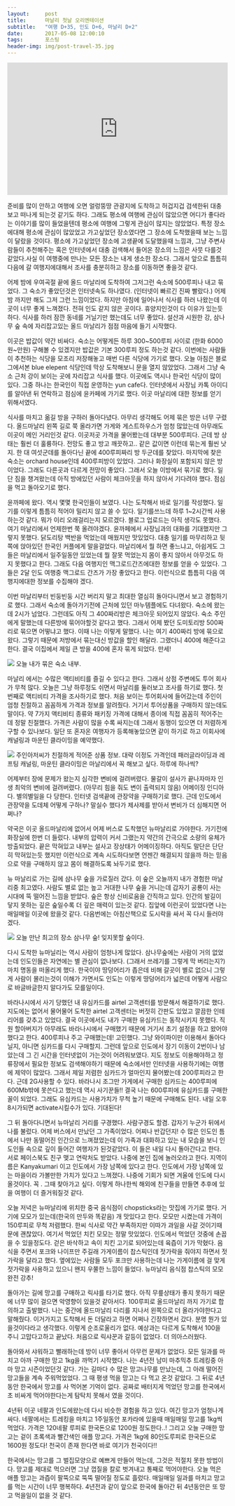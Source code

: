 ```yaml
---          
layout:	    post          
title: 	    마날리 첫날 오리엔테이션
subtitle:   "여행 D+35, 인도 D+6, 마날리 D+2"          
date:       2017-05-08 12:00:10   
tags:       포스팅          
header-img: img/post-travel-35.jpg
---          
```


<center>
<style>
	.google-maps {
		position: relative;
		padding-bottom: 60%; // This is the aspect ratio
		height: 0;
		overflow: hidden;
	}
	.google-maps iframe {
		position: absolute;
		top: 0;
		left: 0;
		width: 100% !important;
		height: 100% !important;
	}
</style>
<div class="google-maps">
	<iframe src="https://www.google.com/maps/embed?pb=!1m18!1m12!1m3!1d26997.537374651365!2d77.16961019357188!3d32.2394540420103!2m3!1f0!2f0!3f0!3m2!1i1024!2i768!4f13.1!3m3!1m2!1s0x39048708163fd03f%3A0x8129a80ebe5076cd!2sManali%2C+Himachal+Pradesh%2C+India!5e0!3m2!1sen!2skg!4v1502295668307" width="800" height="600" frameborder="0" style="border:0" allowfullscreen></iframe>
</div>
</center>

준비를 많이 안하고 여행에 오면 얼렁뚱땅 관광지에 도착하고 허겁지겁 검색한뒤 대충 보고 떠나게 되는것 같기도 하다. 그래도 평소에 여행에 관심이 많았으면 어디가 좋다라는 이야기를 많이 들었을텐데 평소에 여행에 그렇게 관심이 많지는 않았었다. 특정 장소에대해 평소에 관심이 많았었고 가고싶었던 장소였다면 그 장소에 도착했을때 보는 느낌이 달랐을 것이다. 평소에 가고싶었던 장소에 고생끝에 도달했을때 느낌과, 그냥 주변사람들이 추천해주는 혹은 인터넷에서 대충 검색해서 들어온 장소의 느낌은 사뭇 다를것 같았다.사실 이 여행중에 만나는 모든 장소는 내게 생소한 장소다. 그래서 앞으로 틈틈히 다음에 갈 여행지에대해서 조사를 충분히하고 장소를 이동하면 좋을것 같다.

어제 밤에 우여곡절 끝에 올드 마날리에 도착하여 그저그런 숙소에 500루피나 내고 묶었다. 그 숙소가 좋았던것은 인터넷속도 하나였다. (인터넷이 빠르긴 진짜 빨랐다.) 어제밤 까지만 해도 그저 그런 느낌이었다. 하지만 아침에 일어나서 식사를 하러 나왔는데 이곳이 너무 좋게 느껴졌다. 전혀 인도 같지 않은 곳이다. 휴양지인것이 다 이유가 있는듯 하다. 식사를 하러 잠깐 동네를 거닐기만 했는데도 너무 좋았다. 설산과 시원한 강, 삼나무 숲 속에 자리잡고있는 올드 마날리가 점점 마음에 들기 시작했다.

이곳은 밥값이 약간 비싸다. 숙소는 어떻게든 하루 300~500루피 사이로 (한화 6000원~만원) 구해볼 수 있겠지만 밥값은 기본 300루피 정도 하는것 같다. 이번에는 사람들이 추천하는 식당을 모조리 저장해놓고 매번 다른 식당에 가기로 했다. 오늘 아침은 블로그에서본 blue elepent 식당인데 막상 도착해보니 문을 열지 않았었다. 그래서 그냥 숙소 근처 강이 보이는 곳에 자리잡고 식사를 했다. 이곳에도 역시나 한국인 식당이 많이 있다. 그중 하나는 한국인이 직접 운영하는 yun cafe다. 인터넷에서 사장님 카톡 아이디를 알아낸 뒤 연락하고 점심에 윤카페에 가기로 했다. 이곳 마날리에 대한 정보를 얻기 위해서였다.

식사를 마치고 옮길 방을 구하러 돌아다녔다. 아무리 생각해도 어제 묶은 방은 너무 구렸다. 올드마날리 왼쪽 길로 쭉 올라가면 가게와 게스트하우스가 엄청 많았는데 아무래도 이곳이 메인 거리인것 같다. 이곳저곳 가격을 물어봤는데 대부분 500루피다. 근데 방 상태는 훨씬 더 훌륭하다. 전망도 좋고 방고 깨끗하고.. 같은 값이면 이런데 묶는게 훨씬 낫지. 한 대 여섯군데를 돌아다닌 끝에 400루피짜리 방 두군데를 찾았다. 마지막에 찾은 숙소는 orchard house인데 400루피방이 있었다. 그러나 화장실이 포함되지 않은 방이었다. 그래도 다른곳과 다르게 전망이 좋았다. 그래서 오늘 이방에서 묶기로 했다. 일단 짐을 챙겨왔는데 아직 방에있던 사람이 체크아웃을 하지 않아서 기다려야 했다. 점심을 먹고 돌아오기로 했다.

윤까페에 왔다. 역시 몇몇 한국인들이 보였다. 나는 도착해서 바로 일기를 작성했다. 일기를 이렇게 틈틈히 적어야 밀리지 않고 쓸 수 있다. 일기를쓰느데 하루 1~2시간씩 사용하는것 같다. 뭐가 이리 오래걸리는지 모르겠다. 블로그 업로드는 아직 생각도 못했다. 여기 마날리에서 언제한번 쭉 올려야겠다. 윤까페에서 사장님과의 대화를 기대했지만 그렇지 못했다. 닭도리탕 백반을 먹었는데 매웠지만 맛있었다. 대충 일기를 마무리하고 뒷쪽에 앉아있던 한국인 커플에게 말을걸었다. 마날리에서 뭘 하면 좋느냐고, 아쉽게도 그들은 마날리에서 일주일동안 있었는데 뭘 잘못 먹었는지 몸이 좋지 않아서 아무것도 하지 못했다고 한다. 그래도 다음 여행지인 맥그로드간즈에대한 정보를 얻을 수 있었다. 그들은 2달 인도 여행중 맥그로드 간즈가 가장 좋았다고 한다. 이런식으로 틈틈히 다음 여행지에대한 정보를 수집해야 겠다.

이번 마날리부터 빈둥빈둥 시간 버리지 말고 최대한 열심히 돌아다니면서 보고 경험하기로 했다. 그래서 숙소에 돌아가기전에 근처에 있던 마누템플에도 다녀왔다. 숙소에 왔는데 2시가 넘었다. 그런데도 아직 그 400짜리방은 체크아웃 되어있지 않았다. 숙소 주인에게 말했는데 다른방에 묶어야할것 같다고 했다. 그래서 어제 봤던 도미토리방 500짜리로 묶으면 어떻냐고 했다. 이때 나는 이렇게 말했다. 나는 여기 400짜리 방에 묶으로 왔다. 그렇기 때문에 저방에서 묶는대신 방값을 할인 해달라. 그랬더니 400에 해준다고 한다. 결국 이집에서 제일 큰 방을 400에 혼자 묶게 되었다. 만세!

![](/img/170508-hostel.jpg)
오늘 내가 묶은 숙소 내부.

마날리 에서는 수많은 액티비티를 즐길 수 있다고 한다. 그래서 상점 주변에도 투어 회사가 무척 많다. 오늘은 그냥 하루정도 쉬면서 마날리를 둘러보고 조사를 하기로 했다. 첫번째로 액티비티 가격을 조사하기로 했다. 처음 보이는 투어회사에 들어갔는데 주인이 엄청 친절하고 꼼꼼하게 가격과 정보를 알려줬다. 거기서 투어상품을 구매하지 않는데도 말이다. 약 7가지 액티비티 종류와 패키징 가격에 대해서 종이에 직접 꼼꼼히 적어주는데 정말 친절했다. 가격은 사람이 많을 수록 싸지는데 그래서 동행이 있으면 더 저렴하게 구할 수 있나보다. 일단 또 혼자온 여행자가 등록해놓았으면 같이 하기로 하고 이회사에 캐널링과 마운틴 클라이밍을 예약했다.

![](/img/170508-activity.jpg)
주인아저씨가 친절하게 적어준 상품 정보. 대략 이정도 가격인데 패러글라이딩과 레프팅 캐널링, 마운틴 클라이밍은 마날리에서 꼭 해보고 싶다. 하루에 하나씩?

어제부터 장에 문제가 왔는지 심각한 변비에 걸려버렸다. 물갈이 설사가 끝나자마자 인생 최악의 변비에 걸려버렸다. (아무리 힘을 줘도 변이 출력되지 않음) 어메이징 인디아다. 별의별일을 다 당한다. 인터넷 검색끝에 관장약을 구매하기로 했다. 근데 인도에서 관장약을 도데체 어떻게 구하나? 말실수 했다가 제사제를 받아서 변비가 더 심해지면 어쩌나?

약국은 이곳 올드마날리에 없어서 어제 버스로 도착했던 뉴마날리로 가야한다. 가기전에 화장실에 한번 더 들렀다. 내부의 압력이 커서 그랬는지 약간의 간극으로 소량의 유체가 방출되었다. 끝은 막혀있고 내부는 설사고 장상태가 어메이징하다. 아직도 말단은 단단히 막혀있는듯 했지만 이런식으로 계속 시도하다보면 언젠간 해결되지 않을까 하는 믿음으로 약을 구매하지 않고 몸이 해결하도록 놔두기로 했다.

뉴 마날리로 가는 길에 삼나무 숲을 가로질러 갔다. 이 숲은 오늘까지 내가 경험한 마날리중 최고였다. 사람도 별로 없는 높고 거대한 나무 숲을 거니는데 갑자기 공룡이 사는 시대에 뚝 떨어진 느낌을 받았다. 숲은 항상 신비로움을 간직하고 있다. 인간의 발길이 닿지 못하는 깊은 숲일수록 더 깊은 매력이 있는것 같다. 집앞에 이런곳이 있었다면 나는 매일매일 이곳에 왔을것 같다. 다음번에는 아침산책으로 도시락을 싸서 꼭 다시 들러야겠다.

![](/img/170508-forest.jpg)
오늘 만난 최고의 장소 삼나무 숲! 잊지못할 숲이다.

다시 도착한 뉴마닐리는 역시 사람이 엄청나게 많았다. 삼나무숲에는 사람이 거의 없었는데 인도인들은 자연에는 별 관심이 없나보다. (그래서 쓰레기를 그렇게 막 버리는지?) 마치 명동을 떠올리게 했다. 한국이야 땅덩어리가 좁은데 비해 갈곳이 별로 없으니 그렇게 사람이 몰리는것이 이해가 가면서도 인도는 이렇게 땅덩어리가 넓은데 어떻게 사람으로 바글바글한지 알다가도 모를일이다.

바라나시에서 사기 당했던 내 유심카드를 airtel 고객센터를 방문해서 해결하기로 했다. 지도에는 없어서 물어물어 도착한 airtel 고객센터는 버젓히 간판도 있었고 깔끔한 인테리어를 갖추고 있었다. 결국 이곳에서도 내가 구매한 유심카드는 동작시키지 못했다. 직원 할아버지가 아무래도 바라나시에서 구매했기 때문에 거기서 초기 설정을 하고 왔어야했다고 한다. 400루피나 주고 구매했는데! 고민했다. 그냥 와이파이만 이용해서 돌아다닐지, 아니면 심카드를 다시 구매할지. 그런데 앞으로 인도에서 장기 이동이 2번이나 남았는데 그 긴 시간을 인터넷없이 가는것이 어려워보였다. 지도 정보도 이용해야하고 정류장에서 필요한 정보도 검색해야하기 때문에 숙소에서만 인터넷을 사용하기에는 여행에 제약이 많았다. 그래서 제일 저렴한 심카드가 얼마인지 물어봤는데 200루피라고 한다. 근데 2G사용할 수 있다. 바라나시 조그만 가게에서 구매한 심카드는 400루피에 600Mb밖에 못쓴다고 했는데 역시 사기꾼들!! 결국 나는 600루피에 유심카드를 구매한 꼴이 되었다. 그래도 유심카드는 사용가치가 무척 높기 때문에 구매해도 된다. 내일 오후 8시가되면 activate시킬수가 있다. 기대된다!

그 뒤 돌아다니면서 뉴마날리 거리를 구경했다. 사람구경도 할겸. 갑자기 누군가 뒤에서 나를 불렀다. 어제 버스에서 만났던 그 가족이었다. 어찌나 반갑던지! 수 많은 인도인 틈에서 나만 동떨어진 인간으로 느껴졌었는데 이 가족과 대화하고 있는 내 모습을 보니 인도인들 속으로 깊이 들어간 여행자가 된것같았다. 이 들은 내일 다시 돌아간다고 한다. 서로 페이스북도 친구 맺고 연락처도 받았다. 나중에 본인 집에 놀러오라고 한다. 지역이름은 Kanyakumari 이고 인도에서 가장 남쪽에 있다고 한다. 인도에서 가장 남쪽에 있는 마을이라 가볼만한 가치가 있다고 느껴졌다. 나중에 기회가 되면 겨울에 인도에 다시 올것이다. 꼭 . 그때 찾아가고 싶다. 이렇게 하나한씩 해외에 친구들을 만들면 추후에 있을 여행이 더 즐거워질것 같다.

오늘 저녁은 뉴마날리에 위치한 중국 음식점이 chopsticks라는 맛집에 가기로 했다. 거기에 모모가 있는데(한국의 만두와 똑같음) 개 맛있다고 한다. 모모만 시켰는데 가격이 150루피로 무척 저렴했다. 한씨 식사로 약간 부족하지만 이따가 과일을 사갈 것이기때문에 괜찮았다. 여기서 먹었던 치킨 모모는 정말 맛있었다. 인도에서 먹었던 것중에 손꼽을 수 있을정도다. 걷은 바삭하고 속이 치킨 고기로 되어있는데 육즙이 기가 막혔다. 음식을 주면서 포크와 나이프만 주길래 가게이름이 찹스틱인데 젓가락을 줘야지 하면서 젓가락을 달라고 했다. 옆에있는 사람들 모두 포크만 사용하는데 나는 가게이름에 걸 맞게 젓가락을 사용하고 있으니 왠지 우쭐한 느낌이 들었다. 뉴마날리 음식점 찹스틱의 모모 완전 강추!

돌아가는 길에 망고를 구매하고 릭샤를 타기로 했다. 아직 무릎상태가 좋지 못하기 때문에 너무 많이 걸으면 악영향이 있을것 같아서다. 100루피로 올드마날리 까지 가기로 합의하고 출발했다. 나는 중간에 올드마날리 다리를 지나서 왼쪽으로 더 올라가야한다고 말해줬다. 이거가지고 도착해서 돈 더달라고 하면 어쩌나 긴장하면서 갔다. 분명 뭔가 있을것이다라고 생각했다. 이렇게 순조로울리가 없다. 예상과는 다르게 도착해서 100을 주니 고맙다고하고 끝났다. 처음으로 릭샤꾼과 갈등이 없었다. 더 의아스러웠다.

돌아와서 샤워하고 빨래하는데 방이 너무 좋아서 아무런 문제가 없었다. 모든 일과를 마치고 아까 구매한 망고 1kg을 까먹기 시작했다. 나는 4년전 남미 마추믹추 트레킹중 아마 망고 시즌이었던것 같다. 가는 길마다 수 많은 망고나무를 만났는데, 그 아래 떨어진 망고들을 계속 주워먹었었다. 그 때 평생 먹을 망고는 다 먹고 온것 같았다. 그 뒤로 4년동안 한국에서 망고를 사 먹어본 기억이 없다. 공짜로 배터지게 먹었던 망고를 한국에서 초 비싸게 먹어야한다는게 탐탁치 못해서 였을 것이다.

4년뒤 이곳 네팔과 인도에왔는데 다시 비슷한 경험을 하고 있다. 여긴 망고가 엄청나게 싸다. 네팔에서는 트레킹을 마치고 1주일동안 포카라에 있을때 매일매일 망고를 1kg씩 먹었다. 가격은 120네팔 루피로 한국돈으로 1200원 정도한다..! 그리고 오늘 구매한 망고는 겉이 초록색과 빨간색인 애플 망고다. 가격은 1kg에 80인도루피로 한국돈으로 1600원 정도다! 천국이 존재 한다면 바로 여기가 천국이다!!

한국에서는 망고를 그 벌집모양으로 예쁘게 만들어 먹는데, 그것은 적절치 못한 방법이다. 망고를 제대로 먹으러면 그냥 껍질을 칼로 벗겨내고 통째로 먹어야한다. 오늘 먹은 애플 망고는 과즙이 팔뚝으로 뚝뚝 떨어질 정도로 흘렀다. 매일매일 일과를 마치고 망고를 먹는 시간이 너무 행복하다. 4년전과 같이 앞으로 한국에 돌아간 뒤 4년동안은 또 망고 먹을일이 없을 것 같다. 


